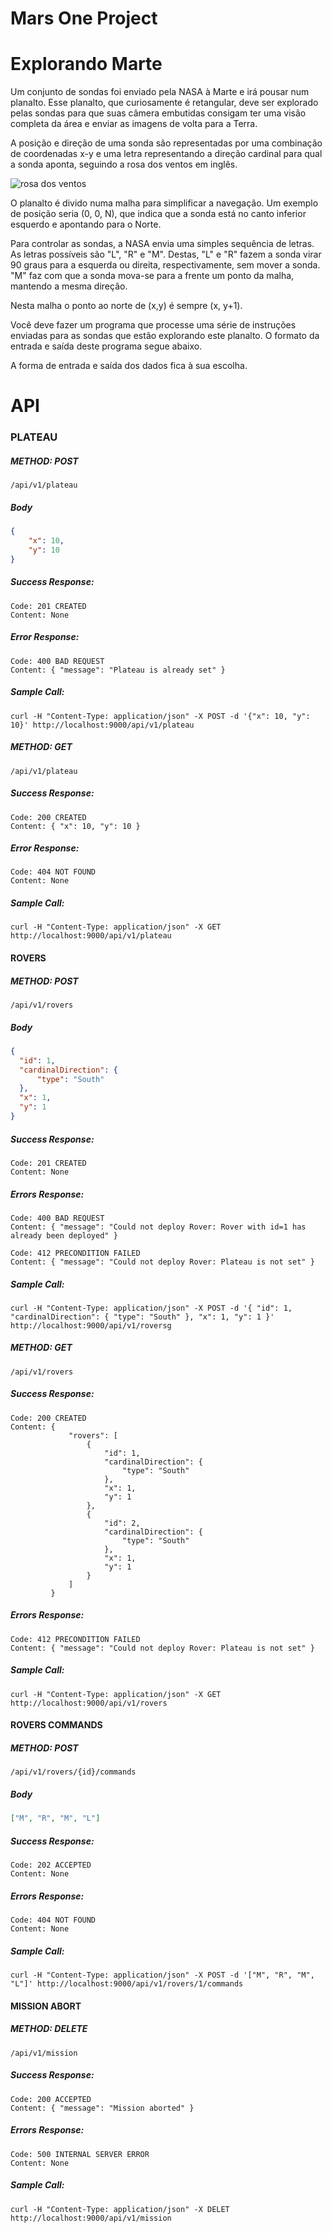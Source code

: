# Mars One Project

# Explorando Marte

Um conjunto de sondas foi enviado pela NASA à Marte e irá pousar num planalto.
Esse planalto, que curiosamente é retangular, deve ser explorado pelas sondas para que suas câmera embutidas consigam ter uma visão completa da área e enviar as imagens de volta para a Terra.

A posição e direção de uma sonda são representadas por uma combinação de coordenadas x-y e uma letra representando a direção cardinal para qual a sonda aponta, seguindo a rosa dos ventos em inglês.

![rosa dos ventos](http://i.imgur.com/li8Ae5L.png "Rosa dos Ventos")

O planalto é divido numa malha para simplificar a navegação. Um exemplo de posição seria (0, 0, N), que indica que a sonda está no canto inferior esquerdo e apontando para o Norte.

Para controlar as sondas, a NASA envia uma simples sequência de letras. As letras possíveis são "L", "R" e "M". Destas, "L" e "R" fazem a sonda virar 90 graus para a esquerda  ou direita, respectivamente, sem mover a sonda. "M" faz com que a sonda mova-se para a frente um ponto da malha, mantendo a mesma direção.

Nesta malha o ponto ao norte de (x,y) é sempre (x, y+1).

Você deve fazer um programa que processe uma série de instruções enviadas para as sondas que estão explorando este planalto.
O formato da entrada e saída deste programa segue abaixo.

A forma de entrada e saída dos dados fica à sua escolha.

# API

### **PLATEAU**
##### **METHOD: POST**
```
/api/v1/plateau
```

##### **Body**

```json
{
    "x": 10,
    "y": 10
}
```

##### **Success Response:**

```
Code: 201 CREATED
Content: None
```

##### **Error Response:**
```
Code: 400 BAD REQUEST 
Content: { "message": "Plateau is already set" }
``` 

##### **Sample Call:**
```
curl -H "Content-Type: application/json" -X POST -d '{"x": 10, "y": 10}' http://localhost:9000/api/v1/plateau
```
##### **METHOD: GET**
```
/api/v1/plateau
```


##### **Success Response:**

```
Code: 200 CREATED
Content: { "x": 10, "y": 10 }
```

##### **Error Response:**
```
Code: 404 NOT FOUND 
Content: None
``` 

##### **Sample Call:**
```
curl -H "Content-Type: application/json" -X GET http://localhost:9000/api/v1/plateau
```

#### **ROVERS**
##### **METHOD: POST**
```
/api/v1/rovers
```

##### **Body**

```json
{
  "id": 1,
  "cardinalDirection": {
      "type": "South"
  },
  "x": 1,
  "y": 1
}
```

##### **Success Response:**

```
Code: 201 CREATED
Content: None
```

##### **Errors Response:**
```
Code: 400 BAD REQUEST 
Content: { "message": "Could not deploy Rover: Rover with id=1 has already been deployed" }
```

```
Code: 412 PRECONDITION FAILED 
Content: { "message": "Could not deploy Rover: Plateau is not set" }
```  

##### **Sample Call:**
```
curl -H "Content-Type: application/json" -X POST -d '{ "id": 1, "cardinalDirection": { "type": "South" }, "x": 1, "y": 1 }' http://localhost:9000/api/v1/roversg
```
##### **METHOD: GET**
```
/api/v1/rovers
```

##### **Success Response:**

```
Code: 200 CREATED
Content: {
             "rovers": [
                 {
                     "id": 1,
                     "cardinalDirection": {
                         "type": "South"
                     },
                     "x": 1,
                     "y": 1
                 },
                 {
                     "id": 2,
                     "cardinalDirection": {
                         "type": "South"
                     },
                     "x": 1,
                     "y": 1
                 }
             ]
         }
```

##### **Errors Response:**
```
Code: 412 PRECONDITION FAILED 
Content: { "message": "Could not deploy Rover: Plateau is not set" }
```  

##### **Sample Call:**
```
curl -H "Content-Type: application/json" -X GET http://localhost:9000/api/v1/rovers
```

#### **ROVERS COMMANDS**
##### **METHOD: POST**
```
/api/v1/rovers/{id}/commands
```

##### **Body**

```json
["M", "R", "M", "L"]
```

##### **Success Response:**

```
Code: 202 ACCEPTED
Content: None
```

##### **Errors Response:**
```
Code: 404 NOT FOUND
Content: None
```

##### **Sample Call:**
```
curl -H "Content-Type: application/json" -X POST -d '["M", "R", "M", "L"]' http://localhost:9000/api/v1/rovers/1/commands
```

#### **MISSION ABORT**
##### **METHOD: DELETE**
```
/api/v1/mission
```

##### **Success Response:**

```
Code: 200 ACCEPTED
Content: { "message": "Mission aborted" }
```

##### **Errors Response:**
```
Code: 500 INTERNAL SERVER ERROR
Content: None
```

##### **Sample Call:**
```
curl -H "Content-Type: application/json" -X DELET http://localhost:9000/api/v1/mission
```
